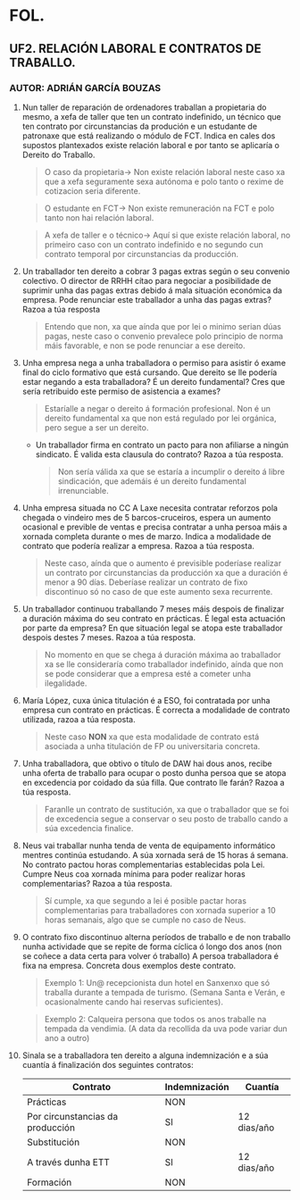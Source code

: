 # FOL.

## UF2. RELACIÓN LABORAL E CONTRATOS DE TRABALLO.

### AUTOR: ADRIÁN GARCÍA BOUZAS

1.  Nun taller de reparación de ordenadores traballan a propietaria do mesmo, a xefa de taller que ten un contrato indefinido, un técnico que ten contrato por circunstancias da produción e un estudante de patronaxe que está realizando o módulo de FCT. Indica en cales dos supostos plantexados existe relación laboral e por tanto se aplicaría o Dereito do Traballo.

    > O caso da propietaria-> Non existe relación laboral neste caso xa que a xefa seguramente sexa autónoma e polo tanto o rexime de cotizacion seria diferente.

    > O estudante en FCT-> Non existe remuneración na FCT e polo tanto non hai relación laboral.

    > A xefa de taller e o técnico-> Aquí si que existe relación laboral, no primeiro caso con un contrato indefinido e no segundo cun contrato temporal por circunstancias da producción.

2.  Un traballador ten dereito a cobrar 3 pagas extras según o seu convenio colectivo. O director de RRHH cítao para negociar a posibilidade de suprimir unha das pagas extras debido á mala situación económica da empresa. Pode renunciar este traballador a unha das pagas extras? Razoa a túa resposta

    > Entendo que non, xa que aínda que por lei o minimo serian dúas pagas, neste caso o convenio prevalece polo principio de norma máis favorable, e non se pode renunciar a ese dereito.

3.  Unha empresa nega a unha traballadora o permiso para asistir ó exame final do ciclo formativo que está cursando. Que dereito se lle podería estar negando a esta traballadora? É un dereito fundamental? Cres que sería retribuido este permiso de asistencia a exames?

    > Estaríalle a negar o dereito á formación profesional. Non é un dereito fundamental xa que non está regulado por lei orgánica, pero segue a ser un dereito.

    - Un traballador firma en contrato un pacto para non afiliarse a ningún sindicato. É valida esta clausula do contrato? Razoa a túa resposta.

      > Non sería válida xa que se estaría a incumplir o dereito á libre sindicación, que ademáis é un dereito fundamental irrenunciable.

4.  Unha empresa situada no CC A Laxe necesita contratar reforzos pola chegada o vindeiro mes de 5 barcos-cruceiros, espera un aumento ocasional e previble de ventas e precisa contratar a unha persoa máis a xornada completa durante o mes de marzo. Indica a modalidade de contrato que podería realizar a empresa. Razoa a túa resposta.

    > Neste caso, aínda que o aumento é previsible poderíase realizar un contrato por circunstancias da producción xa que a duración é menor a 90 días. Deberíase realizar un contrato de fixo discontinuo só no caso de que este aumento sexa recurrente.

5.  Un traballador continuou traballando 7 meses máis despois de finalizar a duración máxima do seu contrato en prácticas. É legal esta actuación por parte da empresa? En que situación legal se atopa este traballador despois destes 7 meses. Razoa a túa resposta.

    > No momento en que se chega á duración máxima ao traballador xa se lle consideraría como traballador indefinido, aínda que non se pode considerar que a empresa esté a cometer unha ilegalidade.

6.  María López, cuxa única titulación é a ESO, foi contratada por unha empresa cun contrato en prácticas. É correcta a modalidade de contrato utilizada, razoa a túa resposta.

    > Neste caso **NON** xa que esta modalidade de contrato está asociada a unha titulación de FP ou universitaria concreta.

7.  Unha traballadora, que obtivo o título de DAW hai dous anos, recibe unha oferta de traballo para ocupar o posto dunha persoa que se atopa en excedencia por coidado da súa filla. Que contrato lle farán? Razoa a túa resposta.

    > Faranlle un contrato de sustitución, xa que o traballador que se foi de excedencia segue a conservar o seu posto de traballo cando a súa excedencia finalice.

8.  Neus vai traballar nunha tenda de venta de equipamento informático mentres continúa estudando. A súa xornada será de 15 horas á semana. No contrato pactou horas complementarias establecidas pola Lei.
    Cumpre Neus coa xornada mínima para poder realizar horas complementarias? Razoa a túa resposta.

    > Sí cumple, xa que segundo a lei é posible pactar horas complementarias para traballadores con xornada superior a 10 horas semanais, algo que se cumple no caso de Neus.

9.  O contrato fixo discontinuo alterna períodos de traballo e de non traballo nunha actividade que se repite de forma cíclica ó longo dos anos (non se coñece a data certa para volver ó traballo) A persoa traballadora é fixa na empresa. Concreta dous exemplos deste contrato.

    > Exemplo 1: Un@ recepcionista dun hotel en Sanxenxo que só traballa durante a tempada de turismo. (Semana Santa e Verán, e ocasionalmente cando hai reservas suficientes).

    > Exemplo 2: Calqueira persona que todos os anos traballe na tempada da vendimia. (A data da recollida da uva pode variar dun ano a outro)

10. Sinala se a traballadora ten dereito a alguna indemnización e a súa cuantía á finalización dos seguintes contratos:

    | Contrato                         | Indemnización | Cuantía     |
    | -------------------------------- | ------------- | ----------- |
    | Prácticas                        | NON           |             |
    | Por circunstancias da producción | SI            | 12 dias/año |
    | Substitución                     | NON           |             |
    | A través dunha ETT               | SI            | 12 dias/año |
    | Formación                        | NON           |             |
